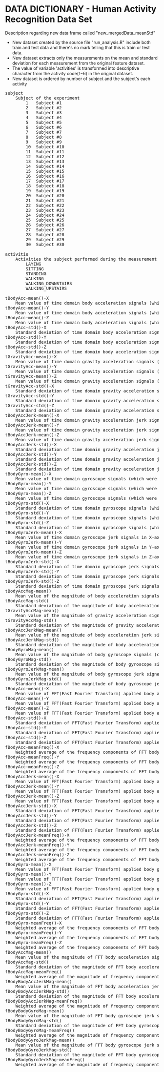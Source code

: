 # DATA DICTIONARY - Human Activity Recognition Data Set

Description regarding new data frame called "new_mergedData_meanStd"
* New dataset created by the source file "run_analysis.R" include both train and test data and there's no mark telling that this is train or test data.
* New dataset extracts only the measurements on the mean and standard deviation for each measurement from the original feature dataset.
* The value of variable 'activities' is transformed into descriptive character from the activity code(1~6) in the original dataset.
* New dataset is ordered by number of subject and the subject's each activity

<pre>subject
	Subject of the experiment
		1	Subject #1
		2	Subject #2
		3	Subject #3
		4	Subject #4	
		5	Subject #5
		6	Subject #6
		7	Subject #7	
		8	Subject #8
		9	Subject #9
		10	Subject #10
		11	Subject #11
		12	Subject #12
		13	Subject #13
		14	Subject #14
		15	Subject #15	
		16	Subject #16
		17	Subject #17
		18	Subject #18
		19	Subject #19
		20	Subject #20
		21	Subject #21
		22	Subject #22	
		23	Subject #23
		24	Subject #24
		25	Subject #25
		26	Subject #26
		27	Subject #27
		28	Subject #28
		29	Subject #29
		30	Subject #30	
	
activitie
	Activities the subject performed during the measurement
		LAYING
		SITTING
		STANDING
		WALKING
		WALKING_DOWNSTAIRS 
		WALKING_UPSTAIRS
	
tBodyAcc-mean()-X
	Mean value of time domain body acceleration signals (which were captured at a constant rate of 50 Hz) in X-axis
tBodyAcc-mean()-Y
	Mean value of time domain body acceleration signals (which were captured at a constant rate of 50 Hz) in Y-axis
tBodyAcc-mean()-Z               
	Mean value of time domain body acceleration signals (which were captured at a constant rate of 50 Hz) in Z-axis
tBodyAcc-std()-X             
	Standard deviation of time domain body acceleration signals (which were captured at a constant rate of 50 Hz) in X-axis
tBodyAcc-std()-Y                
	Standard deviation of time domain body acceleration signals (which were captured at a constant rate of 50 Hz) in Y-axis
tBodyAcc-std()-Z
	Standard deviation of time domain body acceleration signals (which were captured at a constant rate of 50 Hz) in Z-axis
tGravityAcc-mean()-X
	Mean value of time domain gravity acceleration signals (which were captured at a constant rate of 50 Hz) in X-axis
tGravityAcc-mean()-Y
	Mean value of time domain gravity acceleration signals (which were captured at a constant rate of 50 Hz) in Y-axis
tGravityAcc-mean()-Z
	Mean value of time domain gravity acceleration signals (which were captured at a constant rate of 50 Hz) in Z-axis
tGravityAcc-std()-X
	Standard deviation of time domain gravity acceleration signals (which were captured at a constant rate of 50 Hz) in X-axis
tGravityAcc-std()-Y
	Standard deviation of time domain gravity acceleration signals (which were captured at a constant rate of 50 Hz) in Y-axis
tGravityAcc-std()-Z
	Standard deviation of time domain gravity acceleration signals (which were captured at a constant rate of 50 Hz) in Z-axis
tBodyAccJerk-mean()-X
	Mean value of time domain gravity acceleration jerk signals in X-axis
tBodyAccJerk-mean()-Y
	Mean value of time domain gravity acceleration jerk signals in Y-axis
tBodyAccJerk-mean()-Z
	Mean value of time domain gravity acceleration jerk signals in Z-axis
tBodyAccJerk-std()-X
	Standard deviation of time domain gravity acceleration jerk signals in X-axis
tBodyAccJerk-std()-Y
	Standard deviation of time domain gravity acceleration jerk signals in Y-axis
tBodyAccJerk-std()-Z
	Standard deviation of time domain gravity acceleration jerk signals in Z-axis
tBodyGyro-mean()-X
	Mean value of time domain gyroscope signals (which were captured at a constant rate of 50 Hz) in X-axis
tBodyGyro-mean()-Y
	Mean value of time domain gyroscope signals (which were captured at a constant rate of 50 Hz) in Y-axis
tBodyGyro-mean()-Z
	Mean value of time domain gyroscope signals (which were captured at a constant rate of 50 Hz) in Z-axis
tBodyGyro-std()-X
	Standard deviation of time domain gyroscope signals (which were captured at a constant rate of 50 Hz) in X-axis
tBodyGyro-std()-Y
	Standard deviation of time domain gyroscope signals (which were captured at a constant rate of 50 Hz) in Y-axis
tBodyGyro-std()-Z
	Standard deviation of time domain gyroscope signals (which were captured at a constant rate of 50 Hz) in Z-axis
tBodyGyroJerk-mean()-X
	Mean value of time domain gyroscope jerk signals in X-axis
tBodyGyroJerk-mean()-Y
	Mean value of time domain gyroscope jerk signals in Y-axis
tBodyGyroJerk-mean()-Z
	Mean value of time domain gyroscope jerk signals in Z-axis
tBodyGyroJerk-std()-X
	Standard deviation of time domain gyroscope jerk signals in X-axis
tBodyGyroJerk-std()-Y
	Standard deviation of time domain gyroscope jerk signals in Y-axis
tBodyGyroJerk-std()-Z
	Standard deviation of time domain gyroscope jerk signals in Z-axis
tBodyAccMag-mean()
	Mean value of the magnitude of body acceleration signals (calculated using the Euclidean norm)
tBodyAccMag-std()
	Standard deviation of the magnitude of body acceleration signals (calculated using the Euclidean norm)
tGravityAccMag-mean()
	Mean value of the magnitude of gravity acceleration signals (calculated using the Euclidean norm)
tGravityAccMag-std()
	Standard deviation of the magnitude of gravity acceleration signals (calculated using the Euclidean norm)
tBodyAccJerkMag-mean()
	Mean value of the magnitude of body acceleration jerk signals
tBodyAccJerkMag-std()
	Standard deviation of the magnitude of body acceleration jerk signals
tBodyGyroMag-mean()
	Mean value of the magnitude of body gyroscope signals (calculated using the Euclidean norm)
tBodyGyroMag-std()
	Standard deviation of the magnitude of body gyroscope signals (calculated using the Euclidean norm)
tBodyGyroJerkMag-mean()
	Mean value of the magnitude of body gyroscope jerk signals
tBodyGyroJerkMag-std()
	Standard deviation of the magnitude of body gyroscope jerk signals
fBodyAcc-mean()-X
	Mean value of FFT(Fast Fourier Transform) applied body acceleration signal in X-axis
fBodyAcc-mean()-Y
	Mean value of FFT(Fast Fourier Transform) applied body acceleration signal in Y-axis
fBodyAcc-mean()-Z
	Mean value of FFT(Fast Fourier Transform) applied body acceleration signal in Z-axis
fBodyAcc-std()-X
	Standard deviation of FFT(Fast Fourier Transform) applied body acceleration signal in X-axis
fBodyAcc-std()-Y
	Standard deviation of FFT(Fast Fourier Transform) applied body acceleration signal in Y-axis
fBodyAcc-std()-Z
	Standard deviation of FFT(Fast Fourier Transform) applied body acceleration signal in Z-axis
fBodyAcc-meanFreq()-X
	Weighted average of the frequency components of FFT body acceleration signal in X-axis
fBodyAcc-meanFreq()-Y
	Weighted average of the frequency components of FFT body acceleration signal in Y-axis
fBodyAcc-meanFreq()-Z
	Weighted average of the frequency components of FFT body acceleration signal in Z-axis
fBodyAccJerk-mean()-X
	Mean value of FFT(Fast Fourier Transform) applied body acceleration jerk signal in X-axis
fBodyAccJerk-mean()-Y
	Mean value of FFT(Fast Fourier Transform) applied body acceleration jerk signal in Y-axis
fBodyAccJerk-mean()-Z
	Mean value of FFT(Fast Fourier Transform) applied body acceleration jerk signal in Z-axis
fBodyAccJerk-std()-X
	Standard deviation of FFT(Fast Fourier Transform) applied body acceleration jerk signal in X-axis
fBodyAccJerk-std()-Y
	Standard deviation of FFT(Fast Fourier Transform) applied body acceleration jerk signal in Y-axis
fBodyAccJerk-std()-Z
	Standard deviation of FFT(Fast Fourier Transform) applied body acceleration jerk signal in Z-axis
fBodyAccJerk-meanFreq()-X
	Weighted average of the frequency components of FFT body acceleration jerk signal in X-axis
fBodyAccJerk-meanFreq()-Y
	Weighted average of the frequency components of FFT body acceleration jerk signal in Y-axis
fBodyAccJerk-meanFreq()-Z
	Weighted average of the frequency components of FFT body acceleration jerk signal in Z-axis
fBodyGyro-mean()-X
	Mean value of FFT(Fast Fourier Transform) applied body gyroscope signal in X-axis
fBodyGyro-mean()-Y
	Mean value of FFT(Fast Fourier Transform) applied body gyroscope signal in Y-axis
fBodyGyro-mean()-Z
	Mean value of FFT(Fast Fourier Transform) applied body gyroscope signal in Z-axis
fBodyGyro-std()-X
	Standard deviation of FFT(Fast Fourier Transform) applied body gyroscope signal in X-axis
fBodyGyro-std()-Y
	Standard deviation of FFT(Fast Fourier Transform) applied body gyroscope signal in Y-axis
fBodyGyro-std()-Z
	Standard deviation of FFT(Fast Fourier Transform) applied body gyroscope signal in Z-axis
fBodyGyro-meanFreq()-X
	Weighted average of the frequency components of FFT body gyroscope signal in X-axis
fBodyGyro-meanFreq()-Y
	Weighted average of the frequency components of FFT body gyroscope signal in Y-axis
fBodyGyro-meanFreq()-Z
	Weighted average of the frequency components of FFT body gyroscope signal in Z-axis
fBodyAccMag-mean()
	Mean value of the magnitude of FFT body acceleration signals
fBodyAccMag-std()
	Standard deviation of the magnitude of FFT body acceleration signals
fBodyAccMag-meanFreq()
	Weighted average of the magnitude of frequency components of FFT body acceleration signals
fBodyBodyAccJerkMag-mean()
	Mean value of the magnitude of FFT body acceleration jerk signals
fBodyBodyAccJerkMag-std()
	Standard deviation of the magnitude of FFT body acceleration jerk signals
fBodyBodyAccJerkMag-meanFreq()
	Weighted average of the magnitude of frequency components of FFT body acceleration jerk signals
fBodyBodyGyroMag-mean()
	Mean value of the magnitude of FFT body gyroscope jerk signals
fBodyBodyGyroMag-std()
	Standard deviation of the magnitude of FFT body gyroscope jerk signals
fBodyBodyGyroMag-meanFreq()
	Weighted average of the magnitude of frequency components of FFT body gyroscope signals
fBodyBodyGyroJerkMag-mean()
	Mean value of the magnitude of FFT body gyroscope jerk signals
fBodyBodyGyroJerkMag-std()
	Standard deviation of the magnitude of FFT body gyroscope jerk signals
fBodyBodyGyroJerkMag-meanFreq()
	Weighted average of the magnitude of frequency components of FFT body gyroscope jerk signals


</pre>
	
